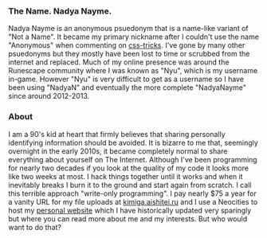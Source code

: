 ### The Name. Nadya Nayme.

Nadya Nayme is an anonymous psuedonym that is a name-like variant of "Not a Name". It became my primary nickname after I couldn't use the name "Anonymous" when commenting on [css-tricks][3]. I've gone by many other psuedonyms but they mostly have been lost to time or scrubbed from the internet and replaced. Much of my online presence was around the Runescape community where I was known as "Nyu", which is my username in-game. However "Nyu" is very difficult to get as a username so I have been using "NadyaN" and eventually  the more complete "NadyaNayme" since around 2012-2013.

### About

I am a 90's kid at heart that firmly believes that sharing personally identifying information should be avoided. It is bizarre to me that, seemingly overnight in the early 2010s, it became completely normal to share everything about yourself on The Internet. Although I've been programming for nearly two decades if you look at the quality of my code it looks more like two weeks at most. I hack things together until it works and when it inevitably breaks I burn it to the ground and start again from scratch. I call this terrible approach "write-only programming". I pay nearly $75 a year for a vanity URL for my file uploads at [kimiga.aishitei.ru][1] and I use a Neocities to host my [personal website][2] which I have historically updated very sparingly but where you can read more about me and my interests. But who would want to do that?

[1]: https://kimiga.aishitei.ru
[2]: https://nadyanay.me
[3]: https://css-tricks.com
